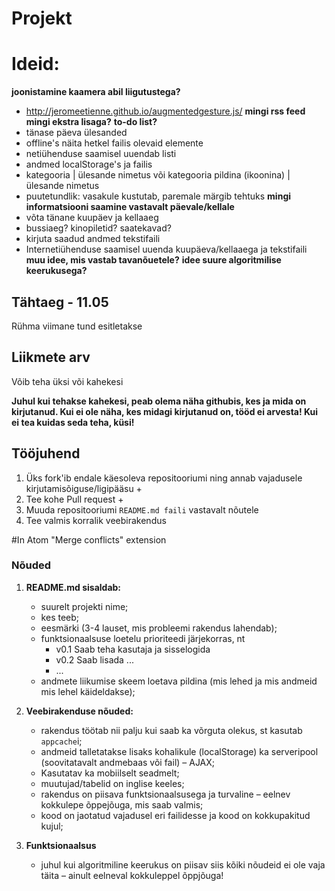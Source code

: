# Projekt
# Ideid:
**joonistamine kaamera abil liigutustega?**
  - http://jeromeetienne.github.io/augmentedgesture.js/
**mingi rss feed mingi ekstra lisaga?**
**to-do list?**
  - tänase päeva ülesanded
  - offline's näita hetkel failis olevaid elemente
  - netiühenduse saamisel uuendab listi
  - andmed localStorage's ja failis
  - kategooria | ülesande nimetus või kategooria pildina (ikoonina) | ülesande nimetus
  - puutetundlik: vasakule kustutab, paremale märgib tehtuks
**mingi informatsiooni saamine vastavalt päevale/kellale**
  - võta tänane kuupäev ja kellaaeg
  - bussiaeg? kinopiletid? saatekavad?
  - kirjuta saadud andmed tekstifaili
  - Internetiühenduse saamisel uuenda kuupäeva/kellaaega ja tekstifaili
**muu idee, mis vastab tavanõuetele?**
**idee suure algoritmilise keerukusega?**

## Tähtaeg - 11.05

Rühma viimane tund esitletakse

## Liikmete arv
Võib teha üksi või kahekesi

**Juhul kui tehakse kahekesi, peab olema näha githubis, kes ja mida on kirjutanud. Kui ei ole näha, kes midagi kirjutanud on, tööd ei arvesta! Kui ei tea kuidas seda teha, küsi!**

## Tööjuhend
1. Üks fork'ib endale käesoleva repositooriumi ning annab vajadusele kirjutamisõiguse/ligipääsu +
1. Tee kohe Pull request +
1. Muuda repositooriumi `README.md faili` vastavalt nõutele
1. Tee valmis korralik veebirakendus

#In Atom "Merge conflicts" extension

### Nõuded

1. **README.md sisaldab:**
    * suurelt projekti nime;
    * kes teeb;
    * eesmärki (3-4 lauset, mis probleemi rakendus lahendab);
    * funktsionaalsuse loetelu prioriteedi järjekorras, nt
        * v0.1 Saab teha kasutaja ja sisselogida
        * v0.2 Saab lisada ...
        * ...
    * andmete liikumise skeem loetava pildina (mis lehed ja mis andmeid mis lehel käideldakse);

2. **Veebirakenduse nõuded:**
    * rakendus töötab nii palju kui saab ka võrguta olekus, st kasutab `appcache`i;
    * andmeid talletatakse lisaks kohalikule (localStorage) ka serveripool (soovitatavalt andmebaas või fail) – AJAX;
    * Kasutatav ka mobiilselt seadmelt;
    * muutujad/tabelid on inglise keeles;
    * rakendus on piisava funktsionaalsusega ja turvaline – eelnev kokkulepe õppejõuga, mis saab valmis;
    * kood on jaotatud vajadusel eri failidesse ja kood on kokkupakitud kujul;

3. **Funktsionaalsus**
    * juhul kui algoritmiline keerukus on piisav siis kõiki nõudeid ei ole vaja täita – ainult eelneval kokkuleppel õppjõuga!
